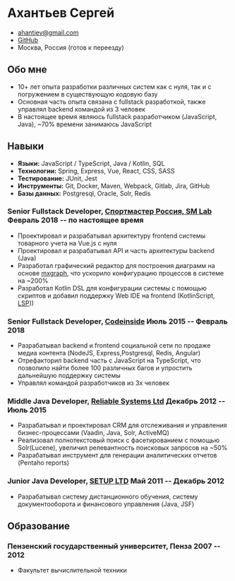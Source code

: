 # Ахантьев Сергей

- <ahantiev@gmail.com>
- [GitHub](https://github.com/ushibo)
- Москва, Россия (готов к переезду)

## Обо мне
- 10+ лет опыта разработки различных систем как с нуля, так и с
  погружением в существующую кодовую базу
- Основная часть опыта связана с fullstack разработкой, также управлял backend командой из 3 человек 
- В настоящее время являюсь fullstack разработчиком (JavaScript, Java), ~70% времени занимаюсь JavaScript

## Навыки

- <b>Языки:</b> JavaScript / TypeScript, Java / Kotlin, SQL
- <b>Технологии:</b> Spring, Express, Vue, React, CSS, SASS
- <b>Тестирование:</b> JUnit, Jest
- <b>Инструменты:</b> Git, Docker, Maven, Webpack, Gitlab, Jira, GitHub
- <b>Базы данных:</b> Postgresql, Oracle, Solr, Redis

### <span>Senior Fullstack Developer, <a href="https://www.sportmaster.ru/">Спортмастер Россия, SM Lab</a></span> <span>Февраль 2018 -- по настоящее время</span>

- Проектировал и разрабатывал архитектуру frontend системы товарного учета на Vue.js с нуля
- Проектировал и разрабатывал API и часть архитектуры backend (Java)
- Разработал графический редактор для построения диаграмм на основе <a href="https://jgraph.github.io/mxgraph/">mxgraph</a>, что ускорило конфигурацию процессов в системе на ~200%
- Разработал Kotlin DSL для конфигурации системы с помощью скриптов и добавил поддержку Web IDE на frontend (KotlinScript, <a href="https://en.wikipedia.org/wiki/Language_Server_Protocol">LSP</a>))

### <span>Senior Fullstack Developer, <a href="https://codeinside.ru/">Codeinside</a></span> <span>Июль 2015 -- Февраль 2018</span>

- Разрабатывал backend и frontend социальной сети по продаже медиа контента (NodeJS, Express,Postgresql, Redis, Angular)
- Отрефакторил backend часть с JavaScript на TypeScript, что позволило найти более 100 различных багов и упростить дальнейшую поддержку системы
- Управлял командой разработчиков из 3х человек

### <span>Middle Java Developer, <a href="https://relsys.tech/">Reliable Systems Ltd</a></span> <span>Декабрь 2012 -- Июль 2015</span>

- Разрабатывал и проектировал CRM для отслеживания и управления бизнес-процессами (Vaadin, Java, Solr, ActiveMQ)
- Реализовал полнотекстовый поиск с фасетированием с помощью Solr(Lucene), увеличил релевантность поисковых запросов на ~50%
- Разрабатывал инструмент для генерации аналитических отчетов (Pentaho reports)

### <span>Junior Java Developer, <a href="http://setupit.org/">SETUP LTD</a> </span> <span>Май 2011 -- Декабрь 2012</span>
- Разрабатывал систему дистанционного обучения, систему документооборота и финансового управления (Java, JSF)


## <span>Образование</span>

### <span>Пензенский государственный университет, Пенза</span> <span>2007 -- 2012</span>

- Факультет вычислительной техники
